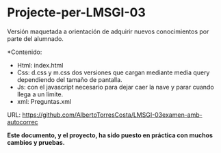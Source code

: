 # Projecte-per-LMSGI-03
Versión maquetada a orientación de adquirir nuevos conocimientos por parte del alumnado.

*Contenido:
* Html: index.html
* Css: d.css y m.css dos versiones que cargan mediante media query dependiendo del tamaño de pantalla.
* Js: con el javascript necesario para dejar caer la nave y parar cuando llega a un límite.
* xml: Preguntas.xml

URL: https://github.com/AlbertoTorresCosta/LMSGI-03examen-amb-autocorrec


**Este documento, y el proyecto, ha sido puesto en práctica con muchos cambios y pruebas.**

